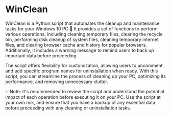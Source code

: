 # WinClean
WinClean is a Python script that automates the cleanup and maintenance tasks for your Windows 10 PC.🧹 It provides a set of functions to perform various operations, including cleaning temporary files, clearing the recycle bin, performing disk cleanup of system files, cleaning temporary internet files, and clearing browser cache and history for popular browsers. Additionally, it includes a warning message to remind users to back up important data before proceeding.

The script offers flexibility for customization, allowing users to uncomment and add specific program names for uninstallation when ready. With this script, you can streamline the process of cleaning up your PC, optimizing its performance, and removing unnecessary clutter.

💡 Note: It's recommended to review the script and understand the potential impact of each operation before executing it on your PC. Use the script at your own risk, and ensure that you have a backup of any essential data before proceeding with any cleaning or uninstallation tasks.
